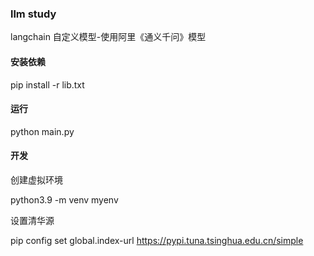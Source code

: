 ### llm study

langchain 自定义模型-使用阿里《通义千问》模型

#### 安装依赖

pip install -r lib.txt

#### 运行

python main.py

#### 开发

创建虚拟环境

python3.9 -m venv myenv

设置清华源

pip config set global.index-url https://pypi.tuna.tsinghua.edu.cn/simple

